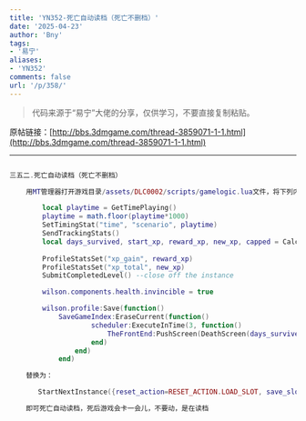 ```yaml
---
title: 'YN352-死亡自动读档（死亡不删档）'
date: '2025-04-23'
author: 'Bny'
tags:
- '易宁'
aliases:
- 'YN352'
comments: false
url: '/p/358/'
---
```


> 代码来源于“易宁”大佬的分享，仅供学习，不要直接复制粘贴。

原帖链接：[http://bbs.3dmgame.com/thread-3859071-1-1.html](http://bbs.3dmgame.com/thread-3859071-1-1.html)

---

```lua  

三五二.死亡自动读档（死亡不删档）

	用MT管理器打开游戏目录/assets/DLC0002/scripts/gamelogic.lua文件，将下列内容：

		local playtime = GetTimePlaying()
		playtime = math.floor(playtime*1000)
		SetTimingStat("time", "scenario", playtime)
		SendTrackingStats()
		local days_survived, start_xp, reward_xp, new_xp, capped = CalculatePlayerRewards(wilson)
		
		ProfileStatsSet("xp_gain", reward_xp)
		ProfileStatsSet("xp_total", new_xp)
		SubmitCompletedLevel() --close off the instance

		wilson.components.health.invincible = true

		wilson.profile:Save(function()
			SaveGameIndex:EraseCurrent(function() 
					scheduler:ExecuteInTime(3, function() 
						TheFrontEnd:PushScreen(DeathScreen(days_survived, start_xp, nil, capped))
					end)
				end)
			end)

	替换为：

	   StartNextInstance({reset_action=RESET_ACTION.LOAD_SLOT, save_slot = SaveGameIndex:GetCurrentSaveSlot()}, true)

	即可死亡自动读档，死后游戏会卡一会儿，不要动，是在读档

```  


